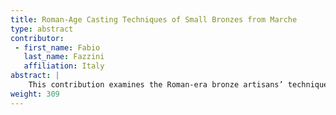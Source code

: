 ```yaml
---
title: Roman-Age Casting Techniques of Small Bronzes from Marche
type: abstract
contributor:
 - first_name: Fabio
   last_name: Fazzini
   affiliation: Italy
abstract: |
    This contribution examines the Roman-era bronze artisans’ techniques and their methods for overcoming difficulties in casting small objects. In observing a group of small bronzes from Marche, an Italian region, realized with the lost-wax technique, we noticed some interesting features about the methods of production. The techniques for improving the casting involve, primarily, the positioning of the casting and vent channels. They can be seen in proximity to those parts of the casting that were more difficult for the molten metal to reach. During the realization of the wax model, the metal workers concealed the channels so as to become a part of the final sculpture itself, hidden in columns, trunks, or drapery.
weight: 309
---
```

